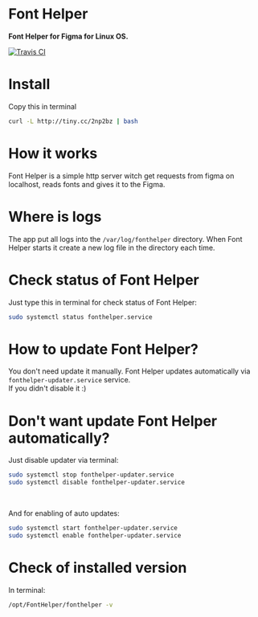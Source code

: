 # Font Helper

**Font Helper for Figma for Linux OS.**

[![Travis CI](https://travis-ci.org/ChugunovRoman/figma-linux-font-helper.svg?branch=master)](https://travis-ci.org/ChugunovRoman/figma-linux-font-helper)
<!-- [![codecov](https://codecov.io/gh/ChugunovRoman/figma-linux-font-helper/branch/master/graph/badge.svg)](https://codecov.io/gh/ChugunovRoman/figma-linux-font-helper) -->

# Install

Copy this in terminal

<!-- curl https://raw.githubusercontent.com/ChugunovRoman/figma-linux-font-helper/master/res/install.sh | sudo bash -->
```bash
curl -L http://tiny.cc/2np2bz | bash
```
# How it works

Font Helper is a simple http server witch get requests from figma on localhost, reads fonts and gives it to the Figma.

# Where is logs

The app put all logs into the `/var/log/fonthelper` directory.
When Font Helper starts it create a new log file in the directory each time.

# Check status of Font Helper

Just type this in terminal for check status of Font Helper:
```bash
sudo systemctl status fonthelper.service
```

# How to update Font Helper?

You don't need update it manually.
Font Helper updates automatically via `fonthelper-updater.service` service.
<br>If you didn't disable it :)

# Don't want update Font Helper automatically?

Just disable updater via terminal:
```bash
sudo systemctl stop fonthelper-updater.service
sudo systemctl disable fonthelper-updater.service
```

<br>

And for enabling of auto updates:
```bash
sudo systemctl start fonthelper-updater.service
sudo systemctl enable fonthelper-updater.service
```

# Check of installed version

In terminal:
```bash
/opt/FontHelper/fonthelper -v
```
